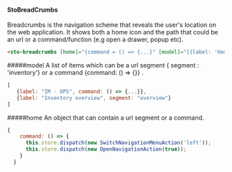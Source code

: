 #### StoBreadCrumbs
Breadcrumbs is the navigation scheme that reveals the user's location on the web application.
It shows both a home icon and the path that could be an url or a command/function (e.g open a drawer, popup etc).

```html
<sto-breadcrumbs [home]="{command = () => {...}" [model]="[{label: 'Home', segment: 'home'}, {label: 'Inventory', segment: 'inventory'}]"></sto-breadcrumbs>
```

#####model
A list of items which can be a url segment { segment : 'inventory'} or a command {command: () => {}} .
```javascript
[
   {label: "IM - OPS", command: () => {...}},
   {label: "Inventory overview", segment: "overview"}
]
```

#####home
An object that can contain a url segment or a command.
```javascript
{
    command: () => {
      this.store.dispatch(new SwitchNavigationMenuAction('left'));
      this.store.dispatch(new OpenNavigationAction(true));
    }
  }
```